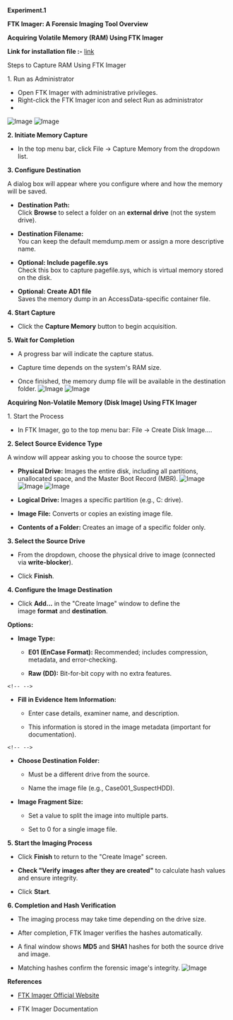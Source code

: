 **Experiment.1**

**FTK Imager: A Forensic Imaging Tool Overview**

**Acquiring Volatile Memory (RAM) Using FTK Imager**

**Link for installation file :-**
[link](https://d1kpmuwb7gvu1i.cloudfront.net/Imgr/4.7.3.81%20Release/Exterro_FTK_Imager\_%28x64%29-4.7.3.81.exe)

Steps to Capture RAM Using FTK Imager

1\. Run as Administrator

-   Open FTK Imager with administrative privileges.
-   Right-click the FTK Imager icon and select Run as administrator
-   
![Image](https://github.com/user-attachments/assets/9d94e5eb-2b0b-49f2-a4aa-9b60c9664532)
![Image](https://github.com/user-attachments/assets/953d82b7-ec3a-4a31-b746-7172baf7c964)


**2. Initiate Memory Capture**

-   In the top menu bar, click File → Capture Memory from the dropdown
    list.

**3. Configure Destination**

A dialog box will appear where you configure where and how the memory
will be saved.

-   **Destination Path:**\
    Click **Browse** to select a folder on an **external drive** (not
    the system drive).

-   **Destination Filename:**\
    You can keep the default memdump.mem or assign a more descriptive
    name.

-   **Optional: Include pagefile.sys**\
    Check this box to capture pagefile.sys, which is virtual memory
    stored on the disk.

-   **Optional: Create AD1 file**\
    Saves the memory dump in an AccessData-specific container file.

**4. Start Capture**

-   Click the **Capture Memory** button to begin acquisition.

**5. Wait for Completion**

-   A progress bar will indicate the capture status.

-   Capture time depends on the system's RAM size.

-   Once finished, the memory dump file will be available in the
    destination folder.
    ![Image](https://github.com/user-attachments/assets/eb02960c-c83e-4c47-b31f-d7f0ec0ecbe7)
![Image](https://github.com/user-attachments/assets/f91254b0-186c-40d5-a986-e3363740db05)

**Acquiring Non-Volatile Memory (Disk Image) Using FTK Imager**

1\. Start the Process

-   In FTK Imager, go to the top menu bar: File → Create Disk Image\....

**2. Select Source Evidence Type**

A window will appear asking you to choose the source type:

-   **Physical Drive:** Images the entire disk, including all
    partitions, unallocated space, and the Master Boot Record (MBR).
     ![Image](https://github.com/user-attachments/assets/86feecc4-b8c0-40a3-b535-63e45bec7221)
![Image](https://github.com/user-attachments/assets/53ff2dc2-be5a-4afc-8735-af938530f305)
![Image](https://github.com/user-attachments/assets/05dd2e01-22ac-4e12-8fdf-66ca97c4e85e)

-   **Logical Drive:** Images a specific partition (e.g., C: drive).

-   **Image File:** Converts or copies an existing image file.

-   **Contents of a Folder:** Creates an image of a specific folder
    only.

**3. Select the Source Drive**

-   From the dropdown, choose the physical drive to image (connected
    via **write-blocker**).

-   Click **Finish**.

**4. Configure the Image Destination**

-   Click **Add\...** in the \"Create Image\" window to define the
    image **format** and **destination**.

**Options:**

-   **Image Type:**

    -   **E01 (EnCase Format):** Recommended; includes compression,
        metadata, and error-checking.

    -   **Raw (DD):** Bit-for-bit copy with no extra features.

```{=html}
<!-- -->
```
-   **Fill in Evidence Item Information:**

    -   Enter case details, examiner name, and description.

    -   This information is stored in the image metadata (important for
        documentation).

```{=html}
<!-- -->
```
-   **Choose Destination Folder:**

    -   Must be a different drive from the source.

    -   Name the image file (e.g., Case001_SuspectHDD).

-   **Image Fragment Size:**

    -   Set a value to split the image into multiple parts.

    -   Set to 0 for a single image file.

**5. Start the Imaging Process**

-   Click **Finish** to return to the \"Create Image\" screen.

-   **Check \"Verify images after they are created\"** to calculate hash
    values and ensure integrity.

-   Click **Start**.

**6. Completion and Hash Verification**

-   The imaging process may take time depending on the drive size.

-   After completion, FTK Imager verifies the hashes automatically.

-   A final window shows **MD5** and **SHA1** hashes for both the source
    drive and image.

-   Matching hashes confirm the forensic image's integrity.
    ![Image](https://github.com/user-attachments/assets/2a9d20c2-0c76-445b-a1ca-76e531f660a7)


**References**

-   [FTK Imager Official
    Website](https://accessdata.com/product-download/ftk-imager-version-4-5)

-   FTK Imager Documentation
